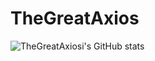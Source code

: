 # TheGreatAxios
![TheGreatAxiosi's GitHub stats](https://github-readme-stats.vercel.app/api?username=TheGreatAxios&theme=gotham&show_icons=true)
